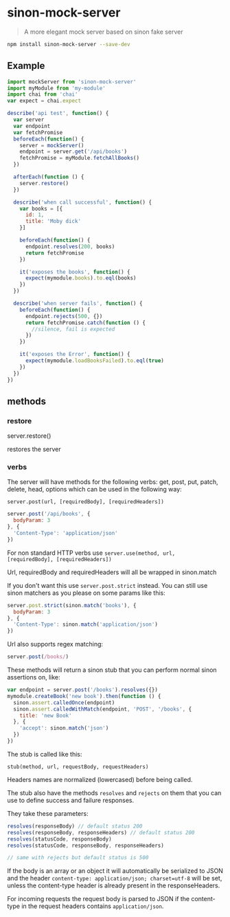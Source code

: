 # sinon-mock-server

> A more elegant mock server based on sinon fake server

```bash
npm install sinon-mock-server --save-dev
```

## Example
```js
import mockServer from 'sinon-mock-server'
import myModule from 'my-module'
import chai from 'chai'
var expect = chai.expect

describe('api test', function() {
  var server
  var endpoint
  var fetchPromise
  beforeEach(function() {
    server = mockServer()
    endpoint = server.get('/api/books')
    fetchPromise = myModule.fetchAllBooks()
  })

  afterEach(function () {
    server.restore()
  })

  describe('when call successful', function() {
    var books = [{
      id: 1,
      title: 'Moby dick'
    }]

    beforeEach(function() {
      endpoint.resolves(200, books)
      return fetchPromise
    })

    it('exposes the books', function() {
      expect(mymodule.books).to.eql(books)
    })
  })

  describe('when server fails', function() {
    beforeEach(function() {
      endpoint.rejects(500, {})
      return fetchPromise.catch(function () {
        //silence, fail is expected
      })
    })

    it('exposes the Error', function() {
      expect(mymodule.loadBooksFailed).to.eql(true)
    })
  })
})
```

## methods

### restore

server.restore()

restores the server

### verbs

The server will have methods for the following verbs: get, post, put, patch, delete, head, options which can be used in the following way:

`server.post(url, [requiredBody], [requiredHeaders])`

```js
server.post('/api/books', {
  bodyParam: 3
}, {
  'Content-Type': 'application/json'
})
```

For non standard HTTP verbs use `server.use(method, url, [requiredBody], [requiredHeaders])`

Url, requiredBody and requiredHeaders will all be wrapped in sinon.match

If you don't want this use `server.post.strict` instead. You can still use sinon matchers as you please on some params like this:

```js
server.post.strict(sinon.match('books'), {
  bodyParam: 3
}, {
  'Content-Type': sinon.match('application/json')
})
```

Url also supports regex matching:

```js
server.post(/books/)
```

These methods will return a sinon stub that you can perform normal sinon assertions on, like:

```js
var endpoint = server.post('/books').resolves({})
mymodule.createBook('new book').then(function () {
  sinon.assert.calledOnce(endpoint)
  sinon.assert.calledWithMatch(endpoint, 'POST', '/books', {
    title: 'new Book'
  }, {
    'accept': sinon.match('json')
  })
})
```

The stub is called like this:

`stub(method, url, requestBody, requestHeaders)`

Headers names are normalized (lowercased) before being called.

The stub also have the methods `resolves` and `rejects` on them that you can use to define success and failure responses.

They take these parameters:

```js
resolves(responseBody) // default status 200
resolves(responseBody, responseHeaders) // default status 200
resolves(statusCode, responseBody)
resolves(statusCode, responseBody, responseHeaders)

// same with rejects but default status is 500
```

If the body is an array or an object it will automatically be serialized to JSON and the header `content-type: application/json; charset=utf-8` will be set, unless the content-type header is already present in the responseHeaders.

For incoming requests the request body is parsed to JSON if the content-type in the request headers contains `application/json`.
